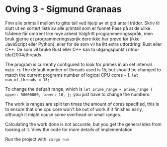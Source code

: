 # Oving 3 - Sigmund Granaas

Finn alle primtall mellom to gitte tall ved hjelp av et gitt antall
tråder.
Skriv til slutt ut en sortert liste av alle primtall som er funnet
Pass på at de ulike trådene får omtrent like mye arbeid
Valgfritt programmeringsspråk, men bruk gjerne et
programmeringsspråk dere ikke har prøvd før (ikke JavaScript eller
Python), eller for de som vil ha litt extra utfordring: Rust eller C++.
De som vil bruke Rust eller C++ kan ta utgangspunkt i
ntnu-tdat2004/threads

The program is currently configured to look for primes in an set interval `main.rs` The default number of threads used is 15, but should be changed to match the current programs number of logical CPU cores - 1. `let num_of_threads = 15;`

To change the defualt range, which is `let prime_range = prime_range { upper: 50000000, lower: 10, };` you just have to change the numbers.

The work is ranges are split ten times the amount of cores specified, this is to ensure that one cpu core won't be out of work if it finishes early, although it might cause some overhead on small ranges.

Calculating the work done is not accurate, but you get the general idea from looking at it. View the code for more details of implementation.

Run the project with: `cargo run`
